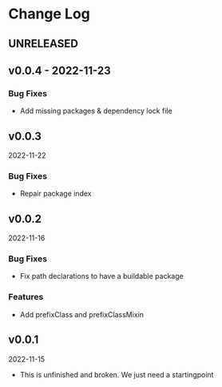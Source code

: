 # Change Log

## UNRELEASED

## v0.0.4 - 2022-11-23

### Bug Fixes

- Add missing packages & dependency lock file

## v0.0.3

2022-11-22

### Bug Fixes

- Repair package index

## v0.0.2

2022-11-16

### Bug Fixes

- Fix path declarations to have a buildable package

### Features

- Add prefixClass and prefixClassMixin

## v0.0.1 

2022-11-15

- This is unfinished and broken. We just need a startingpoint

